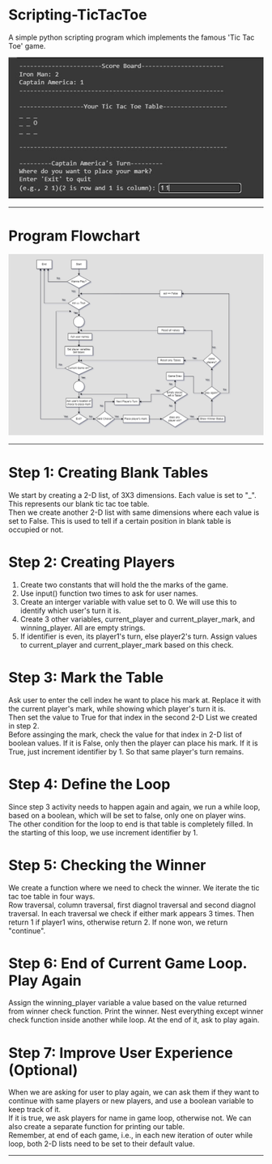 <h1> Scripting-TicTacToe </h1>
<p> A simple python scripting program which implements the famous 'Tic Tac Toe' game. </p>

<div>
  <img src="./Scripting_TicTacToe.JPG" alt="Code Output">
</div>

<hr>

<div>
  <h1> Program Flowchart </h1>
  <img src="./Scripting TicTacToe Flowchart.png" alt="Program Flowchart">
</div>

<hr>

<h1> Step 1: Creating Blank Tables </h1>
<p>
  We start by creating a 2-D list, of 3X3 dimensions. Each value is set to "_". This represents our blank tic tac toe table. <br>
  Then we create another 2-D list with same dimensions where each value is set to False. This is used to tell if a certain position in blank table is occupied or not.
</p>

<h1> Step 2: Creating Players </h1>
<p>
  <ol>
    <li> Create two constants that will hold the the marks of the game. </li>
    <li> Use input() function two times to ask for user names. </li>
    <li> Create an interger variable with value set to 0. We will use this to identify which user's turn it is. </li>
    <li> Create 3 other variables, current_player and current_player_mark, and winning_player. All are empty strings. </li>
    <li> If identifier is even, its player1's turn, else player2's turn. Assign values to current_player and current_player_mark based on this check. </li>
  </ol>
</p>

<h1> Step 3: Mark the Table </h1>
<p>
  Ask user to enter the cell index he want to place his mark at. Replace it with the current player's mark, while showing which player's turn it is. <br>
  Then set the value to True for that index in the second 2-D List we created in step 2. <br>
  Before assinging the mark, check the value for that index in 2-D list of boolean values. 
  If it is False, only then the player can place his mark. If it is True, just increment identifier by 1. So that same player's turn remains.
  <br>
</p>

<h1> Step 4: Define the Loop </h1>
<p>
  Since step 3 activity needs to happen again and again, we run a while loop, based on a boolean, which will be set to false, only one on player wins. <br>
  The other condition for the loop to end is that table is completely filled. In the starting of this loop, we use increment identifier by 1.
</p>

<h1> Step 5: Checking the Winner </h1>
<p>
  We create a function where we need to check the winner. We iterate the tic tac toe table in four ways. <br>
  Row traversal, column traversal, first diagnol traversal and second diagnol traversal. 
  In each traversal we check if either mark appears 3 times. Then return 1 if player1 wins, otherwise return 2. If none won, we return "continue".
</p>

<h1> Step 6: End of Current Game Loop. Play Again </h1>
<p>
  Assign the winning_player variable a value based on the value returned from winner check function. Print the winner. 
  Nest everything except winner check function inside another while loop. At the end of it, ask to play again.
</p>

<h1> Step 7: Improve User Experience (Optional)</h1>
<p>
  When we are asking for user to play again, we can ask them if they want to continue with same players or new players, and use a boolean variable to keep track of it.
  <br>
  If it is true, we ask players for name in game loop, otherwise not. We can also create a separate function for printing our table. <br>
  Remember, at end of each game, i.e., in each new iteration of outer while loop, both 2-D lists need to be set to their default value.
</p>

<hr>
